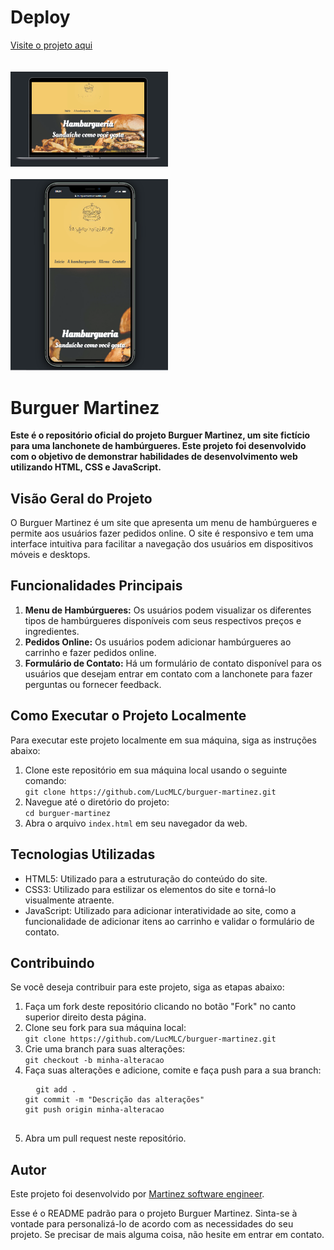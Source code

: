 <h1>Deploy</h1>
<a href="https://burguermartinez.netlify.app" target="blank"> Visite o projeto aqui</a>
<br>
<br>
<br>
<div>  
  <img src="https://raw.githubusercontent.com/LucMLC/Projeto-BurgerM/main/files/Captura%20de%20tela%202024-02-12%20092406.png" width="50%">  
  <br>
  <br>
<img src="https://raw.githubusercontent.com/LucMLC/Projeto-BurgerM/main/files/Captura%20de%20tela%202024-02-12%20092455.png" width="50%">
</div>
<h1>Burguer Martinez</h1>

<p><b>Este é o repositório oficial do projeto Burguer Martinez, um site fictício para uma lanchonete de hambúrgueres. Este projeto foi desenvolvido com o objetivo de demonstrar habilidades de desenvolvimento web utilizando HTML, CSS e JavaScript.</b></p>

 <h2>Visão Geral do Projeto</h2>

  <p>O Burguer Martinez é um site que apresenta um menu de hambúrgueres e permite aos usuários fazer pedidos online. O
  site é responsivo e tem uma interface intuitiva para facilitar a navegação dos usuários em dispositivos móveis e
  desktops.</p>

 <h2>Funcionalidades Principais</h2>

 <ol>
 <li><strong>Menu de Hambúrgueres:</strong> Os usuários podem visualizar os diferentes tipos de hambúrgueres
  disponíveis com seus respectivos preços e ingredientes.</li>
 <li><strong>Pedidos Online:</strong> Os usuários podem adicionar hambúrgueres ao carrinho e fazer pedidos
   online.</li>
<li><strong>Formulário de Contato:</strong> Há um formulário de contato disponível para os usuários que desejam
entrar em contato com a lanchonete para fazer perguntas ou fornecer feedback.</li>
  </ol>

<h2>Como Executar o Projeto Localmente</h2>

<p>Para executar este projeto localmente em sua máquina, siga as instruções abaixo:</p>

 <ol>
  <li>Clone este repositório em sua máquina local usando o seguinte comando:</li>
  <code>git clone https://github.com/LucMLC/burguer-martinez.git</code>
  <li>Navegue até o diretório do projeto:</li>
  <code>cd burguer-martinez</code>
  <li>Abra o arquivo <code>index.html</code> em seu navegador da web.</li>
   </ol>

  <h2>Tecnologias Utilizadas</h2>

  <ul>
  <li>HTML5: Utilizado para a estruturação do conteúdo do site.</li>
  <li>CSS3: Utilizado para estilizar os elementos do site e torná-lo visualmente atraente.</li>
  <li>JavaScript: Utilizado para adicionar interatividade ao site, como a funcionalidade de adicionar itens ao
  carrinho e validar o formulário de contato.</li>
  </ul>

  <h2>Contribuindo</h2>

  <p>Se você deseja contribuir para este projeto, siga as etapas abaixo:</p>

  <ol>
  <li>Faça um fork deste repositório clicando no botão "Fork" no canto superior direito desta página.</li>
  <li>Clone seu fork para sua máquina local:</li>
  <code>git clone https://github.com/LucMLC/burguer-martinez.git</code>
  <li>Crie uma branch para suas alterações:</li>
  <code>git checkout -b minha-alteracao</code>
  <li>Faça suas alterações e adicione, comite e faça push para a sua branch:</li>
  <pre>
  <code>git add .
git commit -m "Descrição das alterações"
git push origin minha-alteracao</code>
  </pre>
  <li>Abra um pull request neste repositório.</li>
  </ol>

  <h2>Autor</h2>

  <p>Este projeto foi desenvolvido por <a href="https://github.com/LucMLC">Martinez software engineer</a>.</p>

 <p>Esse é o README padrão para o projeto Burguer Martinez. Sinta-se à vontade para personalizá-lo de acordo com as
        necessidades do seu projeto. Se precisar de mais alguma coisa, não hesite em entrar em contato.</p>


